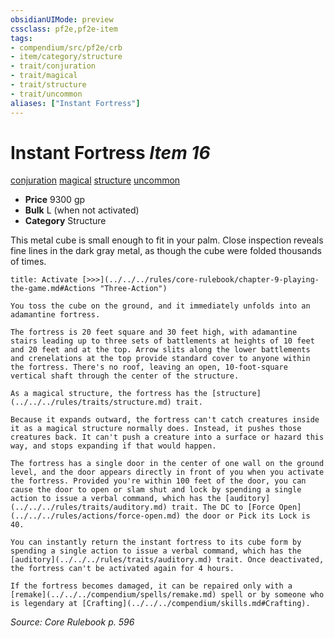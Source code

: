 ```yaml
---
obsidianUIMode: preview
cssclass: pf2e,pf2e-item
tags:
- compendium/src/pf2e/crb
- item/category/structure
- trait/conjuration
- trait/magical
- trait/structure
- trait/uncommon
aliases: ["Instant Fortress"]
---
```

# Instant Fortress *Item 16*  
[conjuration](../../../Rules/traits/conjuration.md)  [magical](../../../Rules/traits/magical.md)  [structure](../../../Rules/traits/structure.md)  [uncommon](../../../Rules/traits/uncommon.md)  

- **Price** 9300 gp
- **Bulk** L (when not activated)
- **Category** Structure

This metal cube is small enough to fit in your palm. Close inspection reveals fine lines in the dark gray metal, as though the cube were folded thousands of times.

```ad-embed-ability
title: Activate [>>>](../../../rules/core-rulebook/chapter-9-playing-the-game.md#Actions "Three-Action")

You toss the cube on the ground, and it immediately unfolds into an adamantine fortress.

The fortress is 20 feet square and 30 feet high, with adamantine stairs leading up to three sets of battlements at heights of 10 feet and 20 feet and at the top. Arrow slits along the lower battlements and crenelations at the top provide standard cover to anyone within the fortress. There's no roof, leaving an open, 10-foot-square vertical shaft through the center of the structure.

As a magical structure, the fortress has the [structure](../../../rules/traits/structure.md) trait.

Because it expands outward, the fortress can't catch creatures inside it as a magical structure normally does. Instead, it pushes those creatures back. It can't push a creature into a surface or hazard this way, and stops expanding if that would happen.

The fortress has a single door in the center of one wall on the ground level, and the door appears directly in front of you when you activate the fortress. Provided you're within 100 feet of the door, you can cause the door to open or slam shut and lock by spending a single action to issue a verbal command, which has the [auditory](../../../rules/traits/auditory.md) trait. The DC to [Force Open](../../../rules/actions/force-open.md) the door or Pick its Lock is 40.

You can instantly return the instant fortress to its cube form by spending a single action to issue a verbal command, which has the [auditory](../../../rules/traits/auditory.md) trait. Once deactivated, the fortress can't be activated again for 4 hours.

If the fortress becomes damaged, it can be repaired only with a [remake](../../../compendium/spells/remake.md) spell or by someone who is legendary at [Crafting](../../../compendium/skills.md#Crafting).
```

*Source: Core Rulebook p. 596*
